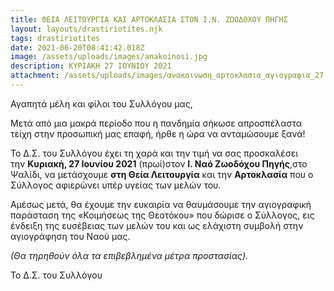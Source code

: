 ```yaml
---
title: ΘΕΙΑ ΛΕΙΤΟΥΡΓΙΑ ΚΑΙ ΑΡΤΟΚΛΑΣΙΑ ΣΤΟΝ Ι.Ν. ΖΩΟΔΟΧΟΥ ΠΗΓΗΣ
layout: layouts/drastiriotites.njk
tags: drastiriotites
date: 2021-06-20T08:41:42.018Z
image: /assets/uploads/images/anakoinosi.jpg
description: ΚΥΡΙΑΚΗ 27 ΙΟΥΝΙΟΥ 2021
attachment: /assets/uploads/images/ανακοινωση_αpτοκλασια_αγιογpαφια_27.6.2021.docx
---
```

<!--StartFragment-->

Αγαπητά μέλη και φίλοι του Συλλόγου μας,

Μετά από μια μακρά περίοδο που η πανδημία σήκωσε απροσπέλαστα τείχη στην προσωπική μας επαφή, ήρθε η ώρα να ανταμώσουμε ξανά!

Το Δ.Σ. του Συλλόγου έχει τη χαρά και την τιμή να σας προσκαλέσει την **Κυριακή, 27 Ιουνίου 2021** (πρωί)στον **Ι. Ναό Ζωοδόχου Πηγής**,στο Ψαλίδι, να μετάσχουμε **στη Θεία Λειτουργία** και την **Αρτοκλασία** που ο Σύλλογος αφιερώνει υπέρ υγείας των μελών του. 

Αμέσως μετά, θα έχουμε την ευκαιρία να θαυμάσουμε την αγιογραφική παράσταση της «Κοιμήσεως της Θεοτόκου» που δώρισε ο Σύλλογος, εις ένδειξη της ευσέβειας των μελών του και ως ελάχιστη συμβολή στην αγιογράφηση του Ναού μας. 

*(Θα τηρηθούν όλα τα επιβεβλημένα μέτρα προστασίας).*  

Το Δ.Σ. του Συλλόγου

<!--EndFragment-->